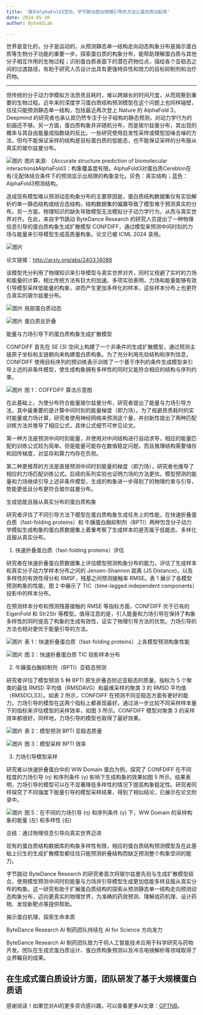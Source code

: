 ```yaml
---
title: '填补AlphaFold3空白，字节跳动提出物理引导的方法让蛋白质动起来'
date: 2024-05-30
author: ByteAILab

---
```


世界是变化的，分子是运动的，从预测静态单一结构走向动态构象分布是揭示蛋白质等生物分子功能的重要一步。探索蛋白质的构象分布，能帮助理解蛋白质与其他分子相互作用的生物过程；识别蛋白质表面下的潜在药物位点，描绘各个亚稳态之间的过渡路径，有助于研究人员设计出具有更强特异性和效力的目标抑制剂和治疗药物。

---
但传统的分子动力学模拟方法昂贵且耗时，难以跨越长的时间尺度，从而观察到重要的生物过程。近年来的深度学习蛋白质结构预测模型在这个问题上也同样碰壁，往往只能预测静态单一结构，包括最近再次登上 Nature 的 AlphaFold 3，Deepmind 的研究者也承认其仍然专注于分子结构的静态预测，对动力学行为的刻画还不够。另一方面，蛋白质构象并非随机分布，而是玻尔兹曼分布，其出现的概率与其自由能量成指数级的反比。一些研究使用启发性采样或模型加噪去噪的方法，但均不能保证采样的结构是目标蛋白质的低能态，也不能保证采样的分布服从真实的玻尔兹曼分布。

![图片](https://mmbiz.qpic.cn/sz_mmbiz_png/KmXPKA19gW8r7d6fJBwe7lP3o5eFkyB1j5v4gXBfgyRg3YCvunOkBZibic45sSpUW5Lb5IJONOiaM9icodgiacd4JUw/640?wx_fmt=png&from=appmsg)
图片来源: 《Accurate structure prediction of biomolecular interactions》AlphaFold3：构象覆盖度有限。AlphaFold3对蛋白质Cereblon在有/无配体结合条件下的预测显示出局限的构象变化。灰色：真实结构；蓝色：AlphaFold3预测结构。

造成现有模型难以预测动态构象分布的主要原因是，蛋白质结构数据集仅有实验解析的单一静态结构或结合态结构，结构数据集的偏置导致了模型难于预测真实的分布。另一方面，物理知识的缺失导致模型无法模拟分子动力学行为，从而与真实世界对齐。在此，来自字节跳动 ByteDance Research 的研究人员提出了一种物理信息引导的蛋白质构象生成扩散模型 CONFDIFF，通过模型来预测中间时刻的力场与能量来引导模型生成高质量构象。论文已被 ICML 2024 录用。

![图片](https://mmbiz.qpic.cn/sz_mmbiz_png/KmXPKA19gW8r7d6fJBwe7lP3o5eFkyB1nMtGtq3mR77fQibrvZQfCRI8Po0cCsFfwYLOMlVeK2ZvyV3fWFCcxTg/640?wx_fmt=png&from=appmsg)

论文链接：http://arxiv.org/abs/2403.14088

该模型充分利用了物理知识来引导模型与真实世界对齐，同时又规避了实时的力场和能量的计算，相比传统方法有巨大的加速。多项实验表明，力场和能量能够有效引导模型采样低能量的构象，进而产生更加多样化的样本，这些样本分布上也更符合真实的玻尔兹曼分布。

![图片](https://mmbiz.qpic.cn/sz_mmbiz_gif/KmXPKA19gW8r7d6fJBwe7lP3o5eFkyB1tO6UFg6426U8PhjnUiaom72IEWxuz6yZMgciaeutr5ut8nxN4Ot7OJbQ/640?wx_fmt=gif&from=appmsg)
局部蛋白质动态

![图片](https://mmbiz.qpic.cn/sz_mmbiz_gif/KmXPKA19gW8r7d6fJBwe7lP3o5eFkyB1ibTxiaAWKmQBUnw1ejvCJ8QK18jC7U1nE0sn3ia1EpUFhbYH6M2GBCX9Q/640?wx_fmt=gif&from=appmsg)
蛋白质反折叠

能量与力场引导下的蛋白质构象生成扩散模型

CONFDIFF 首先在 SE (3) 空间上构建了一个非条件的生成扩散模型，通过预测主链原子坐标和主链朝向来构建蛋白质构象。为了充分利用先验结构和序列信息，CONFDIFF 使用目标序列的预训练表示训练了一个基于序列的条件生成模型来引导上述的非条件模型，使生成构象拥有多样性的同时又能符合相应的结构与序列约束。

![图片](https://mmbiz.qpic.cn/sz_mmbiz_png/KmXPKA19gW8r7d6fJBwe7lP3o5eFkyB1sZJvoGY9WwkWfrYUNegwzBeAKo2jRaf5nwciby5DtBYctibZ25ORajrg/640?wx_fmt=png&from=appmsg)
图 1：COFFDIFF 算法示意图

在此基础上，为使分布符合能量玻尔兹曼分布，研究者提出了能量与力场引导方法，其中最重要的是计算中间时刻的能量梯度（即力场）。为了规避昂贵耗时的实时能量或力场计算，研究者使用神经网络来预测这个量，并创新性提出了两种匹配训练方法并推导了相应公式，具体公式细节可参见论文。

第一种方法是预测中间时刻能量，并使用对中间结构进行自动求导，相应的能量匹配的训练公式较为简单。但是能量可能存在数值稳定问题，而且推理结构需要储存和回传梯度，对显存和算力均存在负担。

第二种更推荐的方法是直接预测中间时刻能量的梯度（即力场），研究者也推导了相应的力场匹配训练公式。后续的系列实验也证明力场的方法更优。模型预测的能量和力场继续引导上述非条件模型，生成的构象进一步得到了的物理约束与引导，势能更低且分布更符合玻尔兹曼分布。

生成低能且服从真实分布的蛋白质构象

研究者评估了不同引导方法下模型在蛋白质构象生成任务上的性能，在快速折叠蛋白质（fast-folding proteins）和 牛胰蛋白酶抑制剂（BPTI）两种包含分子动力学模拟生成构象的蛋白质数据集上着重考察了生成样本的是否属于低能态、多样化且服从真实分布。

1. 快速折叠蛋白质（fast-folding proteins）评估

研究者在快速折叠蛋白质数据集上评估模型预测构象分布的能力。评估了生成样本和真实分子动力学样本分布之间的 Jensen-Shannon 距离 (JS Distance)，以及多样性的有效性得分和 RMSF，残基之间预测接触率 RMSE。表 1 展示了各模型预测构象的性能，图 2 中展示了 TIC（time-lagged independent components）投影中的样本分布。

在预测样本分布和预测残基接触的 RMSE 等指标方面，CONFDIFF 优于已有的 EigenFold 和 Str2Str 等模型。值得注意的是，引入能量和力场引导在保持了构象多样性的同时提高了构象的生成有效性，证实了物理引导方法的优势。力场引导的方法也相对更优于能量引导的方法。

![图片](https://mmbiz.qpic.cn/sz_mmbiz_png/KmXPKA19gW8r7d6fJBwe7lP3o5eFkyB1uySibDS1UuGl7mpXibicML6yvnRmu7Kaco3uUKvV3q8icD6up1A0icAtiaXw/640?wx_fmt=png&from=appmsg)
表 1：快速折叠蛋白质（fast-folding proteins）上各模型预测构象性能

![图片](https://mmbiz.qpic.cn/sz_mmbiz_png/KmXPKA19gW8r7d6fJBwe7lP3o5eFkyB1aglrLvHNeE3ggNJIYO1G8ISdibABExpEmdzV3M7wUmhIFvQv3dvgfvQ/640?wx_fmt=png&from=appmsg)
图 2：快速折叠蛋白质 TIC 投影样本分布

2. 牛胰蛋白酶抑制剂（BPTI）亚稳态预测

研究者评估了模型预测 5 种 BPTI 原生折叠态附近亚稳态的质量。指标为 5 个聚类的最佳 RMSD 平均值（RMSDAVG）和最难采样的聚类 3 的 RMSD 平均值（RMSDCLS3）。如表 2 所示，CONFDIFF 在预测不同亚稳态方面有更好的能力，力场引导的模型在这两个指标上都表现最好。通过进一步比较不同采样样本量下的指标来评估模型的采样效率，如图 3 所示。CONFDIFF 模型对聚类 3 的采样效率都很好，同样地，力场引导的模型也取得了最好效果。

![图片](https://mmbiz.qpic.cn/sz_mmbiz_png/KmXPKA19gW8r7d6fJBwe7lP3o5eFkyB1xANsCn6tdr9KRjRvRVHoAseIsNwSDegf6a4Nick2kibpQI6nWOfw7bWw/640?wx_fmt=png&from=appmsg)
表 2：模型预测 BPTI 亚稳态质量

![图片](https://mmbiz.qpic.cn/sz_mmbiz_jpg/KmXPKA19gW8r7d6fJBwe7lP3o5eFkyB15wopFuThlo0xXTG39KicICN3Dic2SUSlyq3uFfrcUMerXwiaypEyicnhcg/640?wx_fmt=jpeg)
图 3：模型采样 BPTI 效率

3. 力场引导模型采样

研究者以快速折叠蛋白中的 WW Domain 蛋白为例，探究了 CONFDIFF 在不同程度的力场引导 (η) 和序列条件 (γ) 影响下生成构象的效果如图 5 所示。结果表明，力场引导的模型可以在不显著降低多样性的情况下提高构象稳定性。研究者同样探究了不同强度下能量引导的模型采样结果，得到了相似结论，已展示在论文附录中。

![图片](https://mmbiz.qpic.cn/sz_mmbiz_png/KmXPKA19gW8r7d6fJBwe7lP3o5eFkyB1bFhjvBvicCv6clhKvxdIibzafjNaWyn4h6C0kcH5TVriaHta42TqXs7lg/640?wx_fmt=png)
图 5：在不同的力场引导 (η) 和序列条件 (γ) 下，WW Domain 的采样构象的能量 (左) 和多样性 (右)

总结：通过物理信息引导向真实世界迈进

现有的蛋白质结构数据库的构象多样性有限，相应的蛋白质结构预测模型及在此基础上衍生的生成扩散模型都往往只能预测折叠结构而缺乏预测整个构象空间的能力。

字节跳动 ByteDance Research 的研究者首次将玻尔兹曼先验与生成扩散模型结合，使用模型预测中间时刻能量与力场并引导模型生成更加低能多样且服从真实分布的构象。这一研究有助于扩展蛋白质结构的探索从预测静态单一结构走向预测动态构象分布，迈向更真实的物理世界，为准确的药效预测、理解成药机理、设计药物、发现新靶点等提供帮助。

揭示蛋白机理，探索生命本质

ByteDance Research AI 制药团队持续在 AI for Science 方向发力

ByteDance Research AI 制药团队致力于将人工智能技术应用于科学研究与药物开发。团队在生成式蛋白质设计、蛋白质构象预测以及冷冻电镜解析等领域取得了业界瞩目的成果。

在生成式蛋白质设计方面，团队研发了基于大规模蛋白质语
---
感谢阅读！如果您对AI的更多资讯感兴趣，可以查看更多AI文章：[GPTNB](https://gptnb.com)。
